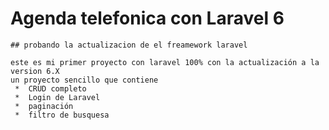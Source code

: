 # Agenda telefonica con Laravel 6

    ## probando la actualizacion de el freamework laravel
    
    este es mi primer proyecto con laravel 100% con la actualización a la version 6.X
    un proyecto sencillo que contiene
     *  CRUD completo
     *  Login de Laravel
     *  paginación 
     *  filtro de busquesa
